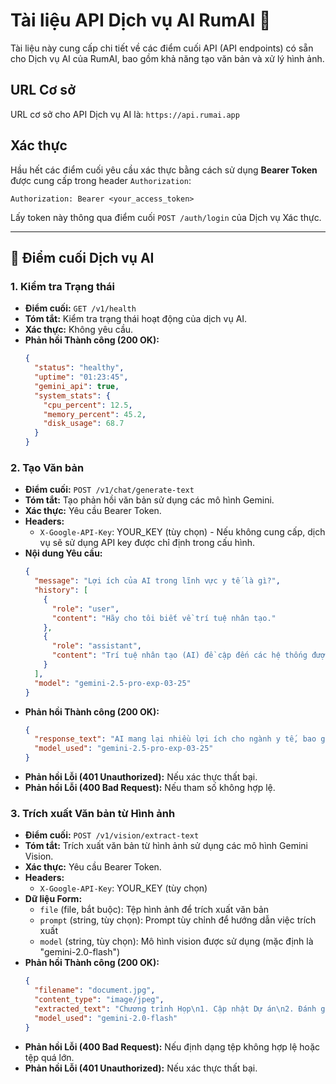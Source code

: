 # Tài liệu API Dịch vụ AI RumAI 🤖

Tài liệu này cung cấp chi tiết về các điểm cuối API (API endpoints) có sẵn cho Dịch vụ AI của RumAI, bao gồm khả năng tạo văn bản và xử lý hình ảnh.

## URL Cơ sở

URL cơ sở cho API Dịch vụ AI là: `https://api.rumai.app`

## Xác thực

Hầu hết các điểm cuối yêu cầu xác thực bằng cách sử dụng **Bearer Token** được cung cấp trong header `Authorization`:

```
Authorization: Bearer <your_access_token>
```

Lấy token này thông qua điểm cuối `POST /auth/login` của Dịch vụ Xác thực.

---

## 🤖 Điểm cuối Dịch vụ AI

### 1. Kiểm tra Trạng thái

*   **Điểm cuối:** `GET /v1/health`
*   **Tóm tắt:** Kiểm tra trạng thái hoạt động của dịch vụ AI.
*   **Xác thực:** Không yêu cầu.
*   **Phản hồi Thành công (200 OK):**
    ```json
    {
      "status": "healthy",
      "uptime": "01:23:45",
      "gemini_api": true,
      "system_stats": {
        "cpu_percent": 12.5,
        "memory_percent": 45.2,
        "disk_usage": 68.7
      }
    }
    ```

### 2. Tạo Văn bản

*   **Điểm cuối:** `POST /v1/chat/generate-text`
*   **Tóm tắt:** Tạo phản hồi văn bản sử dụng các mô hình Gemini.
*   **Xác thực:** Yêu cầu Bearer Token.
*   **Headers:**
    - `X-Google-API-Key`: YOUR_KEY (tùy chọn) - Nếu không cung cấp, dịch vụ sẽ sử dụng API key được chỉ định trong cấu hình.
*   **Nội dung Yêu cầu:**
    ```json
    {
      "message": "Lợi ích của AI trong lĩnh vực y tế là gì?",
      "history": [
        {
          "role": "user",
          "content": "Hãy cho tôi biết về trí tuệ nhân tạo."
        },
        {
          "role": "assistant",
          "content": "Trí tuệ nhân tạo (AI) đề cập đến các hệ thống được thiết kế để thực hiện các nhiệm vụ thường đòi hỏi trí thông minh của con người..."
        }
      ],
      "model": "gemini-2.5-pro-exp-03-25"
    }
    ```
*   **Phản hồi Thành công (200 OK):**
    ```json
    {
      "response_text": "AI mang lại nhiều lợi ích cho ngành y tế, bao gồm cải thiện độ chính xác trong chẩn đoán thông qua phân tích hình ảnh y tế, đề xuất điều trị cá nhân hóa dựa trên dữ liệu bệnh nhân, hợp lý hóa các quy trình hành chính, phân tích dự đoán về dịch bệnh, và khả năng theo dõi bệnh nhân từ xa...",
      "model_used": "gemini-2.5-pro-exp-03-25"
    }
    ```
*   **Phản hồi Lỗi (401 Unauthorized):** Nếu xác thực thất bại.
*   **Phản hồi Lỗi (400 Bad Request):** Nếu tham số không hợp lệ.

### 3. Trích xuất Văn bản từ Hình ảnh

*   **Điểm cuối:** `POST /v1/vision/extract-text`
*   **Tóm tắt:** Trích xuất văn bản từ hình ảnh sử dụng các mô hình Gemini Vision.
*   **Xác thực:** Yêu cầu Bearer Token.
*   **Headers:**
    - `X-Google-API-Key`: YOUR_KEY (tùy chọn)
*   **Dữ liệu Form:**
    - `file` (file, bắt buộc): Tệp hình ảnh để trích xuất văn bản
    - `prompt` (string, tùy chọn): Prompt tùy chỉnh để hướng dẫn việc trích xuất
    - `model` (string, tùy chọn): Mô hình vision được sử dụng (mặc định là "gemini-2.0-flash")
*   **Phản hồi Thành công (200 OK):**
    ```json
    {
      "filename": "document.jpg",
      "content_type": "image/jpeg",
      "extracted_text": "Chương trình Họp\n1. Cập nhật Dự án\n2. Đánh giá Ngân sách\n3. Thảo luận Tiến độ\n4. Sáng kiến Mới\n5. Hỏi & Đáp",
      "model_used": "gemini-2.0-flash"
    }
    ```
*   **Phản hồi Lỗi (400 Bad Request):** Nếu định dạng tệp không hợp lệ hoặc tệp quá lớn.
*   **Phản hồi Lỗi (401 Unauthorized):** Nếu xác thực thất bại.